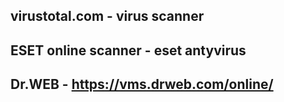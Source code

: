 ## virustotal.com - virus scanner

## ESET online scanner - eset antyvirus

## Dr.WEB - https://vms.drweb.com/online/